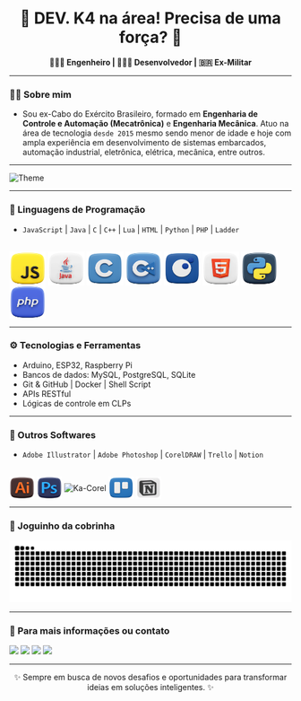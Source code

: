 <h1 align="center">🤖 DEV. K4 na área! Precisa de uma força? 👾</h1>

<p align="center">
  <b>👷🏼‍♂️ Engenheiro | 👨🏼‍💻 Desenvolvedor | 🇧🇷 Ex-Militar</b>
</p>

---

### 👨‍💼 Sobre mim

 - Sou ex-Cabo do Exército Brasileiro, formado em **Engenharia de Controle e Automação (Mecatrônica)** e **Engenharia Mecânica**. Atuo na área de tecnologia `desde 2015` mesmo sendo menor de idade e hoje com ampla experiência em desenvolvimento de sistemas embarcados, automação industrial, eletrônica, elétrica, mecânica, entre outros.

---

![Theme](https://github-readme-stats.vercel.app/api?username=K4BOTELHO&theme=great-gatsby&show_icons=true&cache_seconds=1800)

---

 ### 🧠 Linguagens de Programação
- `JavaScript` | `Java` | `C` | `C++` | `Lua` | `HTML` | `Python` | `PHP` | `Ladder`

<div style="display: inline_block"><br>
  <img align="center" alt="Ka-Js" height="60" width="65" src="https://github.com/K4BOTELHO/K-ICONS/blob/main/JavaScript/JavaScript.svg">
  <img align="center" alt="Ka-J" height="60" width="65" src="https://github.com/K4BOTELHO/K-ICONS/blob/main/JAVA/JAVA.svg">
  <img align="center" alt="Ka-C" height="60" width="65" src="https://github.com/K4BOTELHO/K-ICONS/blob/main/C/C.svg">
  <img align="center" alt="Ka-C++" height="60" width="65" src="https://github.com/K4BOTELHO/K-ICONS/blob/main/C%2B%2B/C%2B%2B.svg">
  <img align="center" alt="Ka-Lua" height="60" width="65" src="https://github.com/K4BOTELHO/K-ICONS/blob/main/Lua/Lua.svg">
  <img align="center" alt="Ka-HTML" height="60" width="65" src="https://github.com/K4BOTELHO/K-ICONS/blob/main/HTML/HTML.svg">
  <img align="center" alt="Ka-Python" height="60" width="65" src="https://github.com/K4BOTELHO/K-ICONS/blob/main/Python/Python.svg">
  <img align="center" alt="Ka-PHP" height="60" width="65" src="https://github.com/K4BOTELHO/K-ICONS/blob/main/PHP/PHP.svg">


---

### ⚙️ Tecnologias e Ferramentas
- Arduino, ESP32, Raspberry Pi
- Bancos de dados: MySQL, PostgreSQL, SQLite
- Git & GitHub | Docker | Shell Script
- APIs RESTful
- Lógicas de controle em CLPs

---

 ### 👾 Outros Softwares
- `Adobe Illustrator` | `Adobe Photoshop` | `CorelDRAW` | `Trello` | `Notion`

<div> 
  <div style="display: inline_block"><br> 
  <img align="center" alt="Ka-illustrator" height="40" width="45" src="https://github.com/K4BOTELHO/K-ICONS/blob/main/Adobe%20Illustrator/Adobe-Illustrator.svg">
  <img align="center" alt="Ka-Photoshop" height="40" width="45" src="https://github.com/K4BOTELHO/K-ICONS/blob/main/Adobe%20Photoshop/Adobe-Photoshop.svg">
  <img align="center" alt="Ka-Corel" height="40" width="45" src="https://github.com/K4BOTELHO/K-ICONS/blob/main/Corel%20Draw/Corel-Draw.svg">
  <img align="center" alt="Ka-Trello" height="40" width="45" src="https://github.com/K4BOTELHO/K-ICONS/blob/main/Trello/Trello.svg">
  <img align="center" alt="Ka-Notion" height="40" width="45" src="https://github.com/K4BOTELHO/K-ICONS/blob/main/Notion/Notion.svg">

---

### 🐍 Joguinho da cobrinha 

![Snake animation](https://github.com/K4BOTELHO/K4BOTELHO/blob/output/github-contribution-grid-snake-dark.svg)

---

 ### 🔗 Para mais informações ou contato 
  
  <a href="https://www.instagram.com/kawe.botelho" target="_blank"><img src="https://img.shields.io/badge/-Instagram-%23E4405F?style=for-the-badge&logo=instagram&logoColor=white" target="_blank"></a>
 <a href="https://discord.gg/SjJvCkngyR" target="_blank"><img src="https://img.shields.io/badge/Discord-7289DA?style=for-the-badge&logo=discord&logoColor=white" target="_blank"></a> 
  <a href = "mailto:dev.kabotelho@hotmail.com"><img src="https://img.shields.io/badge/-Gmail-%23333?style=for-the-badge&logo=gmail&logoColor=white" target="_blank"></a>
  <a href="https://br.linkedin.com/in/kawê-botelho-593806145" target="_blank"><img src="https://img.shields.io/badge/-LinkedIn-%230077B5?style=for-the-badge&logo=linkedin&logoColor=white" target="_blank"></a> 

---

<p align="center">✨ Sempre em busca de novos desafios e oportunidades para transformar ideias em soluções inteligentes. ✨</p>

